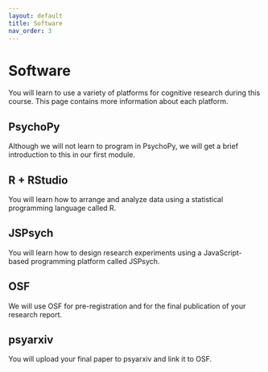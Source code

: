 ```yaml
---
layout: default
title: Software
nav_order: 3
---
```


# Software

You will learn to use a variety of platforms for cognitive research during this course. This page contains more information about each platform.

## PsychoPy

Although we will not learn to program in PsychoPy, we will get a brief introduction to this in our first module.

## R + RStudio

You will learn how to arrange and analyze data using a statistical programming language called R.

## JSPsych

You will learn how to design research experiments using a JavaScript-based programming platform called JSPsych.

## OSF

We will use OSF for pre-registration and for the final publication of your research report.

## psyarxiv

You will upload your final paper to psyarxiv and link it to OSF.

